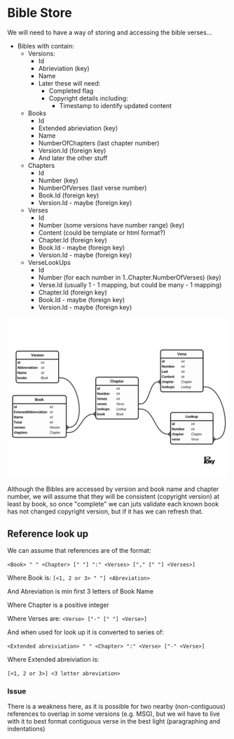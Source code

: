 # Bible Store

We will need to have a way of storing and accessing the bible verses...

* Bibles with contain:
  * Versions:
    * Id
    * Abrieviation (key)
    * Name
    * Later these will need:
      * Completed flag
      * Copyright details including:
        * Timestamp to identify updated content
  * Books
    * Id
    * Extended abrieviation (key)
    * Name
    * NumberOfChapters (last chapter number)
    * Version.Id (foreign key)
    * And later the other stuff
  * Chapters
    * Id
    * Number (key)
    * NumberOfVerses (last verse number)
    * Book.Id (foreign key)
    * Version.Id - maybe (foreign key)
  * Verses
    * Id
    * Number (some versions have number range) (key)
    * Content (could be template or html format?)
    * Chapter.Id (foreign key)
    * Book.Id - maybe (foreign key)
    * Version.Id - maybe (foreign key)
  * VerseLookUps
    * Id
    * Number (for each number in 1..Chapter.NumberOfVerses) (key)
    * Verse.Id (usually 1 - 1 mapping, but could be many - 1 mapping)
    * Chapter.Id (foreign key)
    * Book.Id - maybe (foreign key)
    * Version.Id - maybe (foreign key)

![Diagram](./BibleStore.png)

Although the Bibles are accessed by version and book name and chapter number, 
we will assume that they will be consistent (copyright version) at least by book,
so once "complete" we can juts validate each known book has not changed copyright version,
but if it has we can refresh that.

## Reference look up

We can assume that references are of the format:

`<Book> " " <Chapter> [" "] ":" <Verses> ["," [" "] <Verses>]`

Where Book is:
`[<1, 2 or 3> " "] <Abreviation>`

And Abreviation is min first 3 letters of Book Name

Where Chapter is a positive integer

Where Verses are:
`<Verse> ["-" [" "] <Verse>]`

And when used for look up it is converted to series of:

`<Extended abreiviation> " " <Chapter> ":" <Verse> ["-" <Verse>]`

Where Extended abreiviation is:

`[<1, 2 or 3>] <3 letter abreviation>`

### Issue

There is a weakness here, as it is possible for two nearby (non-contiguous) references 
to overlap in some versions (e.g. MSG), but we wil have to live with it to best format 
contiguous verse in the best light (paragraphing and indentations)